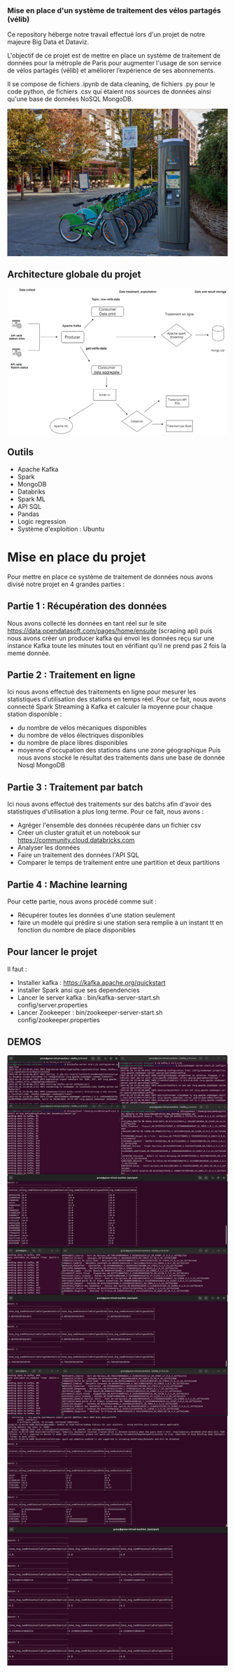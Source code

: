 ### Mise en place d'un système de traitement des vélos partagés (vélib) 
<!-- BLOG-POST-LIST:START -->
Ce repository héberge notre travail effectué lors d'un projet de notre majeure Big Data et Dataviz.

L'objectif de ce projet est de mettre en place un système de traitement de données pour la métrople de Paris pour augmenter l'usage de son service de vélos partagés (vélib) et améliorer l’expérience de ses abonnements.

Il se compose de fichiers .ipynb de data cleaning, de fichiers .py pour le code python, de fichiers .csv  qui étaient nos sources de données ainsi qu'une base de données NoSQL MongoDB.
<!-- BLOG-POST-LIST:END -->

<img align="center" src="/Images/station_velib.jpg"/>
<br/>


## Architecture globale du projet 
<img align="center" src="/Images/architecture-projet-velib.png"/>
<br/>


## Outils
<!-- BLOG-POST-LIST:START -->
- Apache Kafka
- Spark
- MongoDB
- Databriks
- Spark ML
- API SQL
- Pandas
- Logic regression
- Système d'exploition : Ubuntu
<!-- BLOG-POST-LIST:END -->


# Mise en place du projet
<!-- BLOG-POST-LIST:START -->
Pour mettre en place ce système de traitement de données nous avons divisé notre projet en 4 grandes parties :


## Partie 1 : Récupération des données 
Nous avons collecté les données en tant réel sur le site https://data.opendatasoft.com/pages/home/ensuite (scraping api) puis nous avons créer un producer kafka qui envoi les données reçu sur une instance Kafka toute les minutes tout en vérifiant qu'il ne prend pas 2 fois la meme donnée.
<!-- BLOG-POST-LIST:END -->


## Partie 2 : Traitement en ligne
<!-- BLOG-POST-LIST:START -->
Ici nous avons effectué des traitements en ligne pour mesurer les statistiques d'utilisation des stations en temps réel. Pour ce fait, nous avons connecté Spark Streaming à Kafka et calculer la moyenne pour chaque station disponible : 
- du nombre de vélos mécaniques disponibles
- du nombre de vélos électriques disponibles
- du nombre de place libres disponibles
- moyenne d'occupation des stations dans une zone géographique 
Puis nous avons stocké le résultat des traitements dans une base de donnée Nosql MongoDB
<!-- BLOG-POST-LIST:END -->


## Partie 3 : Traitement par batch
<!-- BLOG-POST-LIST:START -->
Ici nous avons effectué des traitements sur des batchs afin d'avoir des statistiques d'utilisation à plus long terme. Pour ce fait, nous avons :
- Agréger l'ensemble des données récupérée dans un fichier csv
- Créer un cluster gratuit et un notebook sur https://community.cloud.databricks.com
- Analyser les données
- Faire un traitement des données l'API SQL
- Comparer le temps de traitement entre une partition et deux partitions
<!-- BLOG-POST-LIST:END -->


## Partie 4 : Machine learning
<!-- BLOG-POST-LIST:START -->
Pour cette partie, nous avons procédé comme suit :
- Récupérer toutes les données d'une station seulement
- faire un modèle qui prédire si une station sera remplie à un instant tt en fonction du nombre de place disponibles
<!-- BLOG-POST-LIST:END -->


## Pour lancer le projet 
<!-- BLOG-POST-LIST:START -->
Il faut :
- Installer kafka : https://kafka.apache.org/quickstart
- installer Spark ansi que ses dependencies
- Lancer le server kafka : bin/kafka-server-start.sh config/server.properties
- Lancer Zookeeper : bin/zookeeper-server-start.sh config/zookeeper.properties
<!-- BLOG-POST-LIST:END -->

## DEMOS
<!-- BLOG-POST-LIST:START -->
<img align="center" src="/Images/part1.PNG"/>
<br/>

<img align="center" src="/Images/part2-average.PNG"/>
<br/>

<img align="center" src="/Images/part2-zone.PNG"/>
<br/>

<img align="center" src="/Images/avg_station_eveery_5min_partie2.PNG"/>
<br/>

<img align="center" src="/Images/avg_zo.PNG"/>
<br/>
<!-- BLOG-POST-LIST:END -->


